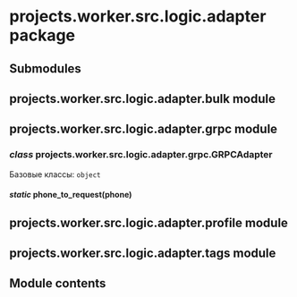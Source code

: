 # projects.worker.src.logic.adapter package

## Submodules

## projects.worker.src.logic.adapter.bulk module

## projects.worker.src.logic.adapter.grpc module

### *class* projects.worker.src.logic.adapter.grpc.GRPCAdapter

Базовые классы: `object`

#### *static* phone_to_request(phone)

## projects.worker.src.logic.adapter.profile module

## projects.worker.src.logic.adapter.tags module

## Module contents

